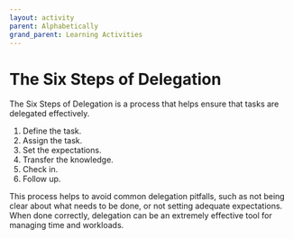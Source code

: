 ```yaml
---
layout: activity
parent: Alphabetically
grand_parent: Learning Activities
---
```


# The Six Steps of Delegation

The Six Steps of Delegation is a process that helps ensure that tasks are delegated effectively.

1. Define the task.
2. Assign the task.
3. Set the expectations.
4. Transfer the knowledge.
5. Check in.
6. Follow up.

This process helps to avoid common delegation pitfalls, such as not being clear about what needs to be done, or not setting adequate expectations. When done correctly, delegation can be an extremely effective tool for managing time and workloads.
